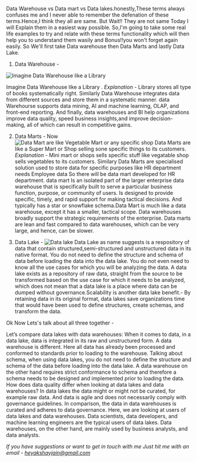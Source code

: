 ﻿

Data Warehouse vs Data mart vs Data lakes.honestly,These terms always confuses me and I never able to remember the defenation of these terms.Hence,I think they all are same.
But Wait!! They are not same Today I will Explain them in a easiest way possible.
So,I'm going to take some real life examples to try and relate with these terms functionality which will then help you to understand them wasily and Bonus!!you won't forget again easily.
So We'll first take Data warehouse then Data Marts and lastly Data Lake.

 1. Data Warehouse -


 ![Imagine Data Warehouse like a Library](https://www.zuar.com/blog/content/images/size/w2000/2020/04/data-mart.jpg)

Imagine Data Warehouse like a Library .
*Explanation* - Library stores all type of books systematically right.
Similarly Data Warehouse integrates data from different sources and store them in a systematic manner.
data Warehourse supports data mining, AI and machine learning, OLAP, and front-end reporting.
And finally, data warehouses and BI help organizations improve data quality, speed business insights,and improve decision-making, all of which can result in competitive gains.
 
 2. Data Marts - 
 Now ![Data Mart are like Vegetable Mart or any specific shop](https://images.theconversation.com/files/43092/original/54qnb7hj-1393940322.jpg?ixlib=rb-1.1.0&q=45&auto=format&w=1200&h=1200.0&fit=crop)
Data Marts are like a Super Mart or Shop selling sone specific things to its customers.
*Explanation -* Mini mart or shops sells specific stuff like vegatable shop sells vegetables to its customers.
Similary Data Marts are specialised solution used to store data for specific purposes like HR department needs Employee data So there will be data mart developed for HR department.
data mart Is an isolated part of the larger enterprise data warehouse that is specifically built to serve a particular business function, purpose, or community of users. Is designed to provide specific, timely, and rapid support for making tactical decisions. And typically has a star or snowflake schema.Data Mart is much like a data warehouse, except it has a smaller, tactical scope. Data warehouses broadly support the strategic requirements of the enterprise. Data marts are lean and fast compared to data warehouses, which can be very large, and hence, can be slower.

 3. Data Lake - 
 ![Data lake](https://simg.nicepng.com/png/small/150-1507583_as-more-data-is-added-to-the-lake.png)
Data Lake as name suggests is a respository of data that contain structured,semi-structured and unstructured data in its native format. You do not need to define the structure and schema of data before loading the data into the data lake. You do not even need to know all the use cases for which you will be analyzing the data. A data lake exists as a repository of raw data, straight from the source to be transformed based on the use case for which it needs to be analyzed, which does not mean that a data lake is a place where data can be dumped without governance.Scalability is another data lake benefit.-   By retaining data in its original format, data lakes save organizations time that would have been used to define structures, create schemas, and transform the data.

Ok Now Lets's talk about all three together -
  
Let’s compare data lakes with data warehouses: When it comes to data, in a data lake, data is integrated in its raw and unstructured form. A data warehouse is different. Here all data has already been processed and conformed to standards prior to loading to the warehouse. Talking about schema, when using data lakes, you do not need to define the structure and schema of the data before loading into the data lake. A data warehouse on the other hand requires strict conformance to schema and therefore a schema needs to be designed and implemented prior to loading the data. How does data quality differ when looking at data lakes and data warehouses? In data lakes the data might or might not be curated, for example raw data. And data is agile and does not necessarily comply with governance guidelines. In comparison, the data in data warehouses is curated and adheres to data governance. Here, we are looking at users of data lakes and data warehouses. Data scientists, data developers, and machine learning engineers are the typical users of data lakes. Data warehouses, on the other hand, are mainly used by business analysts, and data analysts.

*If you have suggestions or want to get in touch with me Just hit me with an email - heyakshayjain@gmail.com*
